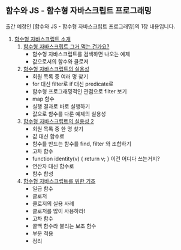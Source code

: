## 함수와 JS - 함수형 자바스크립트 프로그래밍

출간 예정인 [함수와 JS - 함수형 자바스크립트 프로그래밍]의 1장 내용입니다.

1. [함수형 자바스크립트 소개](1장-함수형-자바스크립트-소개)
    1. [함수형 자바스크립트 그거 먹는 건가요?](1.1-함수형-프로그래밍-그거-먹는-건가요%3F)
        - 함수형 자바스크립트를 검색하면 나오는 예제
        - 값으로서의 함수와 클로저
    2. [함수형 자바스크립트의 실용성](1.2-함수형-자바스크립트의-실용성)
        - 회원 목록 중 여러 명 찾기
        - for 대신 filter로 if 대신 predicate로
        - 함수형 프로그래밍적인 관점으로 filter 보기
        - map 함수
        - 실행 결과로 바로 실행하기
        - 값으로 함수를 다룬 예제의 실용성
    3. [함수형 자바스크립트의 실용성 2](1.3-함수형-자바스크립트의-실용성-2)
        - 회원 목록 중 한 명 찾기
        - 값 대신 함수로
        - 함수를 만드는 함수를 find, filter 와 조합하기
        - 고차 함수
        - function identity(v) { return v; } 이건 어디다 쓰는거지?
        - 연산자 대신 함수로
        - 함수 합성
    4. [함수형 자바스크립트를 위한 기초](1.4-함수형-자바스크립트를-위한-기초)
        - 일급 함수
        - 클로저
        - 클로저의 실용 사례
        - 클로저를 많이 사용하라!
        - 고차 함수
        - 콜백 함수라 불리는 보조 함수
        - 부분 적용
        - 정리
